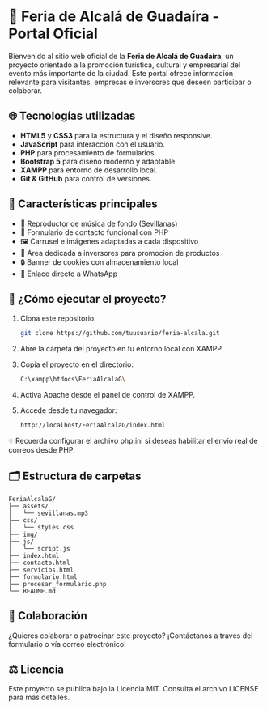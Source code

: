 # 🎪 Feria de Alcalá de Guadaíra - Portal Oficial

Bienvenido al sitio web oficial de la **Feria de Alcalá de Guadaíra**, un proyecto orientado a la promoción turística, cultural y empresarial del evento más importante de la ciudad. Este portal ofrece información relevante para visitantes, empresas e inversores que deseen participar o colaborar.

## 🌐 Tecnologías utilizadas

- **HTML5** y **CSS3** para la estructura y el diseño responsive.
- **JavaScript** para interacción con el usuario.
- **PHP** para procesamiento de formularios.
- **Bootstrap 5** para diseño moderno y adaptable.
- **XAMPP** para entorno de desarrollo local.
- **Git & GitHub** para control de versiones.

## 📌 Características principales

- 🎵 Reproductor de música de fondo (Sevillanas)
- 📩 Formulario de contacto funcional con PHP
- 🖼️ Carrusel e imágenes adaptadas a cada dispositivo
- 📢 Área dedicada a inversores para promoción de productos
- 🔒 Banner de cookies con almacenamiento local
- 📱 Enlace directo a WhatsApp

## 🚀 ¿Cómo ejecutar el proyecto?

1. Clona este repositorio:
   ```bash
   git clone https://github.com/tuusuario/feria-alcala.git

2. Abre la carpeta del proyecto en tu entorno local con XAMPP.

3. Copia el proyecto en el directorio:
    ```bash
    C:\xampp\htdocs\FeriaAlcalaG\

4. Activa Apache desde el panel de control de XAMPP.

5. Accede desde tu navegador:
    ```bash
    http://localhost/FeriaAlcalaG/index.html
💡 Recuerda configurar el archivo php.ini si deseas habilitar el envío real de correos desde PHP.

## 🗂️ Estructura de carpetas

    FeriaAlcalaG/
    ├── assets/
    │   └── sevillanas.mp3
    ├── css/
    │   └── styles.css
    ├── img/
    ├── js/
    │   └── script.js
    ├── index.html
    ├── contacto.html
    ├── servicios.html
    ├── formulario.html
    ├── procesar_formulario.php
    └── README.md

## 🤝 Colaboración

¿Quieres colaborar o patrocinar este proyecto? ¡Contáctanos a través del formulario o vía correo electrónico!

## ⚖️ Licencia

Este proyecto se publica bajo la Licencia MIT. Consulta el archivo LICENSE para más detalles.
